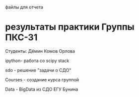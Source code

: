  
файлы для отчета 

результаты практики Группы ПКС-31 
========================
Студенты: Дёмин Комов  Орлова

ipython- работа co scipy stack

sdo - решение "задачи о СДО"

Courses - создание курса группой

Data - BigData из СДО ЕГУ Бунина
